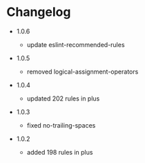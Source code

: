 # Changelog

+ 1.0.6
    - update eslint-recommended-rules

+ 1.0.5
    - removed logical-assignment-operators

+ 1.0.4
    - updated 202 rules in plus

+ 1.0.3
    - fixed no-trailing-spaces
    
+ 1.0.2
    - added 198 rules in plus